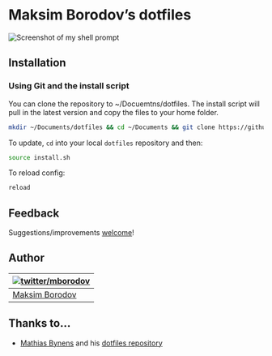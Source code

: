# Maksim Borodov’s dotfiles

![Screenshot of my shell prompt](http://i.imgur.com/o3yM8ZV.jpg)

## Installation

### Using Git and the install script

You can clone the repository to ~/Docuemtns/dotfiles. The install script will pull in the latest version and copy the files to your home folder.

```bash
mkdir ~/Documents/dotfiles && cd ~/Documents && git clone https://github.com/mborodov/dotfiles.git && cd dotfiles && source install.sh
```

To update, `cd` into your local `dotfiles` repository and then:

```bash
source install.sh
```

To reload config:

```bash
reload
```

## Feedback

Suggestions/improvements
[welcome](https://github.com/mborodov/dotfiles/issues)!

## Author

| [![twitter/mborodov](https://gravatar.com/userimage/39256140/6c301ec8a6e16dffdf13383a55b016e4.jpg)](http://twitter.com/mborodov "Follow @mborodov on Twitter") |
|---|
| [Maksim Borodov](https://vk.com/) |

## Thanks to…

* [Mathias Bynens](https://mathiasbynens.be/) and his [dotfiles repository](https://github.com/mathiasbynens/dotfiles)